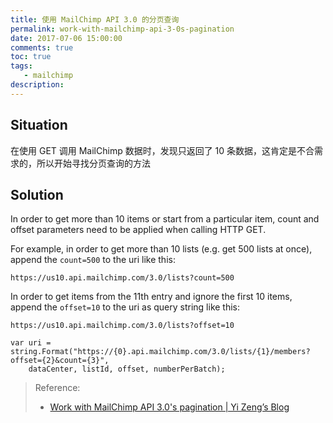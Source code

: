 ```yaml
---
title: 使用 MailChimp API 3.0 的分页查询
permalink: work-with-mailchimp-api-3-0s-pagination
date: 2017-07-06 15:00:00
comments: true
toc: true
tags:
   - mailchimp
description:
---
```

## Situation
在使用 GET 调用 MailChimp 数据时，发现只返回了 10 条数据，这肯定是不合需求的，所以开始寻找分页查询的方法

## Solution
In order to get more than 10 items or start from a particular item, count and offset parameters need to be applied when calling HTTP GET.

For example, in order to get more than 10 lists (e.g. get 500 lists at once), append the `count=500` to the uri like this:
```
https://us10.api.mailchimp.com/3.0/lists?count=500
```

In order to get items from the 11th entry and ignore the first 10 items, append the `offset=10` to the uri as query string like this:
```
https://us10.api.mailchimp.com/3.0/lists?offset=10
```

```
var uri = string.Format("https://{0}.api.mailchimp.com/3.0/lists/{1}/members?offset={2}&count={3}",
    dataCenter, listId, offset, numberPerBatch);
```

<!-- more -->

> Reference:
> - [Work with MailChimp API 3.0&#39;s pagination | Yi Zeng’s Blog](http://yizeng.me/2016/04/30/work-with-mailchimp-api-3-0s-pagination/)
